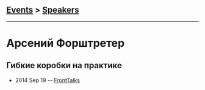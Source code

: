 ## [Events](../README.md) > [Speakers](../speakers.md)
---

# Арсений Форштретер

## Гибкие коробки на практике
- 2014 Sep 19 -- [FrontTalks](https://events.yandex.ru/lib/talks/2231/)    
